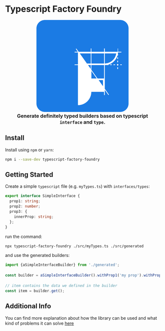 # Typescript Factory Foundry
<div style="text-align: center">
<img src="./docs/img/logo.png" width="300" />
<div style="font-weight: bold; font-size: 16px">Generate definitely typed builders based on typescript <code> interface</code> and <code>type</code>.</div>
</div>

## Install
Install using `npm` or `yarn`:
```bash
npm i --save-dev typescript-factory-foundry
```

## Getting Started
Create a simple `typescript` file (e.g. `myTypes.ts`) with `interfaces/types`:
```typescript
export interface SimpleInterface {
  prop1: string;
  prop2: number;
  prop3: {
    innerProp: string;
  };
}
```

run the command:
```bash
npx typescript-factory-foundry ./src/myTypes.ts ./src/generated
```

and use the generated builders:
```typescript
import {aSimpleInterfaceBuilder} from './generated';

const builder = aSimpleInterfaceBuilder().withProp1('my prop').withProp3({innerProp: 'an inner prop'});

// item contains the data we defined in the builder
const item = builder.get();
```

## Additional Info
You can find more explanation about how the library can be used and what kind of problems it can solve [here](./docs/DETAILED_INFO.md)
